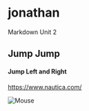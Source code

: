 # jonathan
Markdown Unit 2

## Jump Jump

#### Jump Left and Right

https://www.nautica.com/

![Mouse](https://www.google.com/search?q=mouse&source=lnms&tbm=isch&sa=X&ved=0ahUKEwjpxMWTpq3gAhUIbawKHVmgDK8Q_AUIDigB&biw=1635&bih=899#imgrc=RFxoHUla5ImAkM:)
